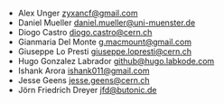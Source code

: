 - Alex Unger <zyxancf@gmail.com>
- Daniel Mueller <daniel.mueller@uni-muenster.de>
- Diogo Castro <diogo.castro@cern.ch>
- Gianmaria Del Monte <g.macmount@gmail.com>
- Giuseppe Lo Presti <giuseppe.lopresti@cern.ch>
- Hugo Gonzalez Labrador <github@hugo.labkode.com>
- Ishank Arora <ishank011@gmail.com>
- Jesse Geens <jesse.geens@cern.ch>
- Jörn Friedrich Dreyer <jfd@butonic.de>
